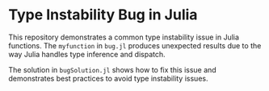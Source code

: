 # Type Instability Bug in Julia

This repository demonstrates a common type instability issue in Julia functions. The `myfunction` in `bug.jl` produces unexpected results due to the way Julia handles type inference and dispatch.

The solution in `bugSolution.jl` shows how to fix this issue and demonstrates best practices to avoid type instability issues.